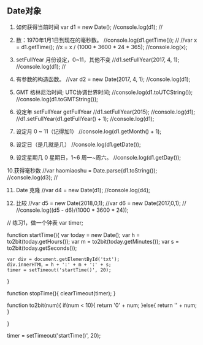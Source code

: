 ## Date对象
1. 如何获得当前时间
var d1 = new Date();
//console.log(d1);
//
2. 数：1970年1月1日到现在的毫秒数。
//console.log(d1.getTime());
//
//var x = d1.getTime();
//x = x / (1000 * 3600 * 24 * 365);
//console.log(x);

3. setFullYear 月份设定，0~11，其他不变
//d1.setFullYear(2017, 4, 1);
//console.log(d1);
//

4. 有参数的构造函数。
//var d2 = new Date(2017, 4, 1);
//console.log(d1);


5. GMT 格林尼治时间; UTC协调世界时间;
//console.log(d1.toUTCString());
//console.log(d1.toGMTString());


6. 设定年 setFullYear getFullYear
//d1.setFullYear(2015);
//console.log(d1);
//d1.setFullYear(d1.getFullYear() + 1);
//console.log(d1);


7. 设定月 0 ~ 11（记得加1）
//console.log(d1.getMonth() + 1);

8. 设定日（是几就是几）
//console.log(d1.getDate());

9. 设定星期几 0 星期日，1~6 周一~周六。
//console.log(d1.getDay());

10.获得毫秒数
//var haomiaoshu = Date.parse(d1.toString());
//console.log(d3);
//

11. Date 克隆
//var d4 = new Date(d1);
//console.log(d4);


12. 比较
//var d5 = new Date(2018,0,1);
//var d6 = new Date(2017,0,1);
//
//console.log((d5 - d6)/(1000 * 3600 * 24));

// 练习1，做一个钟表
var timer;

function startTime(){
	var today = new Date();
	var h = to2bit(today.getHours());
	var m = to2bit(today.getMinutes());
	var s = to2bit(today.getSeconds());
	
	var div = document.getElementById('txt');
	div.innerHTML = h + ':' + m + ':' + s;
	timer = setTimeout('startTime()', 20);
}

function stopTime(){
	clearTimeout(timer);
}

function to2bit(num){
	if(num < 10){
		return '0' + num;
	}else{
		return '' + num;
	}
	
}

timer = setTimeout('startTime()', 20);



